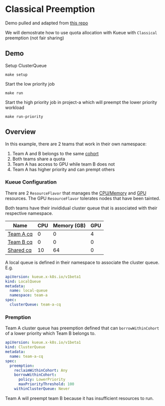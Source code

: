 # Classical Preemption

Demo pulled and adapted from [this repo](https://github.com/opendatahub-io-contrib/ai-on-openshift/tree/main/docs/odh-rhoai/kueue-preemption)

We will demostrate how to use quota allocation with Kueue with `Classical` preemption (not fair sharing)

## Demo

Setup ClusterQueue

```
make setup
```

Start the low priority job

```
make run
```

Start the high priority job in project-a which will preempt the lower priority workload

```
make run-priority
```

## Overview
In this example, there are 2 teams that work in their own namespace:

1. Team A and B belongs to the same [cohort](https://kueue.sigs.k8s.io/docs/concepts/cluster_queue/#cohort)
1. Both teams share a quota
1. Team A has access to GPU while team B does not
1. Team A has higher priority and can prempt others


### Kueue Configuration

There are 2 `ResourceFlavor` that manages the [CPU/Memory](default-flavor.yaml) and [GPU](gpu-flavor.yaml) resources. The GPU `ResourceFlavor` tolerates nodes that have been tainted.

Both teams have their invididual cluster queue that is associated with their respective namespace.

| Name                        | CPU | Memory (GB) | GPU
| --------------------------- | --- | ----------- | ---
| [Team A cq](team-a-cq.yaml) | 0   | 0           | 4
| [Team B cq](team-b-cq.yaml) | 0   | 0           | 0
| [Shared cq](shared-cq.yaml) | 10  | 64          | 0

A local queue is defined in their namespace to associate the cluster queue. E.g.

```yaml
apiVersion: kueue.x-k8s.io/v1beta1
kind: LocalQueue
metadata:
  name: local-queue
  namespace: team-a
spec:
  clusterQueue: team-a-cq
```

### Premption

Team A cluster queue has preemption defined that can `borrowWithinCohort` of a lower priority which Team B belongs to.

```yaml
apiVersion: kueue.x-k8s.io/v1beta1
kind: ClusterQueue
metadata:
  name: team-a-cq
spec:
  preemption:
    reclaimWithinCohort: Any
    borrowWithinCohort:
      policy: LowerPriority
      maxPriorityThreshold: 100
    withinClusterQueue: Never
```

Team A will preempt team B because it has insufficient resources to run.
